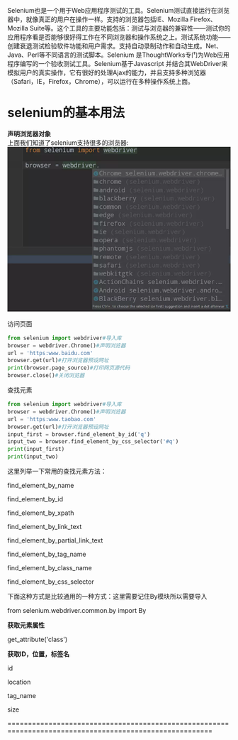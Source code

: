 Selenium也是一个用于Web应用程序测试的工具。Selenium测试直接运行在浏览器中，就像真正的用户在操作一样。支持的浏览器包括IE、Mozilla Firefox、Mozilla Suite等。这个工具的主要功能包括：测试与浏览器的兼容性——测试你的应用程序看是否能够很好得工作在不同浏览器和操作系统之上。测试系统功能——创建衰退测试检验软件功能和用户需求。支持自动录制动作和自动生成。Net、Java、Perl等不同语言的测试脚本。Selenium 是ThoughtWorks专门为Web应用程序编写的一个验收测试工具。Selenium基于Javascript 并结合其WebDriver来模拟用户的真实操作，它有很好的处理Ajax的能力，并且支持多种浏览器（Safari，IE，Firefox，Chrome），可以运行在多种操作系统上面。





# selenium的基本用法

**声明浏览器对象**  
上面我们知道了selenium支持很多的浏览器:  
![](/selenium2/import.png)

访问页面

```py
from selenium import webdriver#导入库
browser = webdriver.Chrome()#声明浏览器
url = 'https:www.baidu.com'
browser.get(url)#打开浏览器预设网址
print(browser.page_source)#打印网页源代码
browser.close()#关闭浏览器
```

查找元素

```py
from selenium import webdriver#导入库
browser = webdriver.Chrome()#声明浏览器
url = 'https:www.taobao.com'
browser.get(url)#打开浏览器预设网址
input_first = browser.find_element_by_id('q')
input_two = browser.find_element_by_css_selector('#q')
print(input_first)
print(input_two)
```

这里列举一下常用的查找元素方法：

find\_element\_by\_name

find\_element\_by\_id

find\_element\_by\_xpath

find\_element\_by\_link\_text

find\_element\_by\_partial\_link\_text

find\_element\_by\_tag\_name

find\_element\_by\_class\_name

find\_element\_by\_css\_selector

下面这种方式是比较通用的一种方式：这里需要记住By模块所以需要导入

from selenium.webdriver.common.by import By

**获取元素属性**

get\_attribute\('class'\)

**获取ID，位置，标签名**

id

location

tag\_name

size

========================================================================================================























